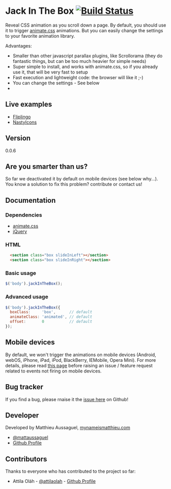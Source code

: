 # Jack In The Box [![Build Status](https://secure.travis-ci.org/matthieua/jackInTheBox.png?branch=master)](http://travis-ci.org/matthieua/jackInTheBox)

Reveal CSS animation as you scroll down a page.
By default, you should use it to trigger [animate.css](https://github.com/daneden/animate.css) animations.
But you can easily change the settings to your favorite animation library.

Advantages:
- Smaller than other javascript parallax plugins, like Scrollorama (they do fantastic things, but can be too much heavier for simple needs)
- Super simple to install, and works with animate.css, so if you already use it, that will be very fast to setup
- Fast execution and lightweight code: the browser will like it ;-)
- You can change the settings - See below
-

## Live examples

- [Fliplingo](https://www.fliplingo.com)
- [NastyIcons](http://www.nastyicons.com) 


## Version

0.0.6

## Are you smarter than us?

So far we deactivated it by default on mobile devices (see below why...). You know a solution to fix this problem? contribute or contact us!

## Documentation

### Dependencies
- [animate.css](https://github.com/daneden/animate.css)
- [jQuery](https://github.com/jquery/jquery)

### HTML

```html
  <section class="box slideInLeft"></section>
  <section class="box slideInRight"></section>
```

### Basic usage

```javascript
$('body').jackInTheBox();
```

### Advanced usage

```javascript
$('body').jackInTheBox({
  boxClass:     'box',      // default
  animateClass: 'animated', // default
  offset:       0           // default
});
```

## Mobile devices

By default, we won't trigger the animations on mobile devices (Android, webOS, iPhone, iPad, iPod, BlackBerry, IEMobile, Opera Mini). For more details, please read [this page](https://developer.apple.com/library/safari/documentation/appleapplications/reference/SafariWebContent/HandlingEvents/HandlingEvents.html) before raising an issue / feature request related to events not firing on mobile devices.

## Bug tracker

If you find a bug, please rnaise it the [issue here](https://github.com/matthieua/jackInTheBox/issues) on Github!

## Developer

Developed by Matthieu Aussaguel, [mynameismatthieu.com](http://mynameismatthieu.com)

+ [@mattaussaguel](http://twitter.com/mattaussaguel)
+ [Github Profile](http://github.com/matthieua)

## Contributors

Thanks to everyone who has contributed to the project so far:

- Attila Oláh - [@attilaolah](http://twitter.com/attilaolah) - [Github Profile](http://github.com/attilaolah)
